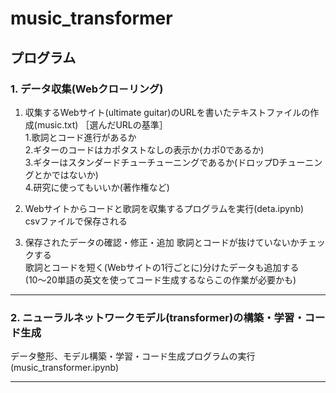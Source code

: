 # music_transformer
## プログラム

### 1. データ収集(Webクロ－リング)

1. 収集するWebサイト(ultimate guitar)のURLを書いたテキストファイルの作成(music.txt)
     ［選んだURLの基準］<br>
    1.歌詞とコード進行があるか<br>
    2.ギターのコードはカポタストなしの表示か(カポ0であるか)<br>
    3.ギターはスタンダードチューチューニングであるか(ドロップDチューニングとかではないか)<br>
    4.研究に使ってもいいか(著作権など)<br>

2. Webサイトからコードと歌詞を収集するプログラムを実行(deta.ipynb)<br>
    csvファイルで保存される<br>

3. 保存されたデータの確認・修正・追加
    歌詞とコードが抜けていないかチェックする<br>
    歌詞とコードを短く(Webサイトの1行ごとに)分けたデータも追加する<br>
    (10～20単語の英文を使ってコード生成するならこの作業が必要かも)<br>

---

### 2. ニューラルネットワークモデル(transformer)の構築・学習・コード生成

データ整形、モデル構築・学習・コード生成プログラムの実行(music_transformer.ipynb)

---
